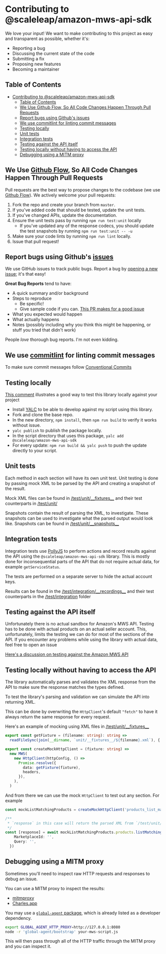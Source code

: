 # Contributing to @scaleleap/amazon-mws-api-sdk

We love your input! We want to make contributing to this project as easy and transparent as possible,
whether it's:

* Reporting a bug
* Discussing the current state of the code
* Submitting a fix
* Proposing new features
* Becoming a maintainer

## Table of Contents

* [Contributing to @scaleleap/amazon-mws-api-sdk](#contributing-to-scaleleapamazon-mws-api-sdk)
  * [Table of Contents](#table-of-contents)
  * [We Use Github Flow, So All Code Changes Happen Through Pull Requests](#we-use-github-flow-so-all-code-changes-happen-through-pull-requests)
  * [Report bugs using Github's issues](#report-bugs-using-githubs-issues)
  * [We use commitlint for linting commit messages](#we-use-commitlint-for-linting-commit-messages)
  * [Testing locally](#testing-locally)
  * [Unit tests](#unit-tests)
  * [Integration tests](#integration-tests)
  * [Testing against the API itself](#testing-against-the-api-itself)
  * [Testing locally without having to access the API](#testing-locally-without-having-to-access-the-api)
  * [Debugging using a MITM proxy](#debugging-using-a-mitm-proxy)

## We Use [Github Flow](https://guides.github.com/introduction/flow/index.html), So All Code Changes Happen Through Pull Requests

Pull requests are the best way to propose changes to the codebase
(we use [Github Flow](https://guides.github.com/introduction/flow/index.html)).
We actively welcome your pull requests:

1. Fork the repo and create your branch from `master`.
2. If you've added code that should be tested, update the unit tests.
3. If you've changed APIs, update the documentation.
4. Ensure the unit tests pass by running `npm run test:unit` locally
   * If you've updated any of the response codecs, you should  update the test snapshots by running `npm run test:unit -- -u`
5. Make sure your code lints by running `npm run lint` locally.
6. Issue that pull request!

## Report bugs using Github's [issues](https://github.com/ScaleLeap/amazon-mws-api-sdk/issues)

We use GitHub issues to track public bugs. Report a bug by [opening a new issue](https://github.com/ScaleLeap/amazon-mws-api-sdk/issues/new); it's that easy!

**Great Bug Reports** tend to have:

* A quick summary and/or background
* Steps to reproduce
  * Be specific!
  * Give sample code if you can. [This PR makes for a good issue](https://github.com/ScaleLeap/amazon-mws-api-sdk/pull/155#issue-458167506)
* What you expected would happen
* What actually happens
* Notes (possibly including why you think this might be happening, or stuff you tried that didn't work)

People *love* thorough bug reports. I'm not even kidding.

## We use [commitlint](https://github.com/conventional-changelog/commitlint/#what-is-commitlint) for linting commit messages

To make sure commit messages follow [Conventional Commits](https://www.conventionalcommits.org/)

## Testing locally

[This comment](https://github.com/ScaleLeap/amazon-mws-api-sdk/pull/155#issuecomment-665407535) illustrates a good way to test this library locally against your project

* Install [YALC](https://github.com/whitecolor/yalc) to be able to develop against my script using this library.
* Fork and clone the base repo.
* In the new directory, `npm install`, then `npm run build` to verify it works without issue.
* `yalc publish` to publish the package locally.
* In the script directory that uses this package, `yalc add @scaleleap/amazon-mws-api-sdk`
* For every update: `npm run build && yalc push` to push the update directly to your script.

## Unit tests

Each method in each section will have its own unit test. Unit testing is done by passing mock XML to be parsed by the API and creating a snapshot of the result.

Mock XML files can be found in [/test/unit/_\_fixtures__](/test/unit/__fixtures__) and their test counterparts in [/test/unit/](/test/unit/)

Snapshots contain the result of parsing the XML, to investigate. These snapshots can be used to investigate what the parsed output would look like. Snapshots can be found in [/test/unit/_\_snapshots__](/test/unit/__snapshots__)

## Integration tests

Integration tests use [PollyJS](https://github.com/Netflix/pollyjs/) to perform actions and record results against the API using the `@scaleleap/amazon-mws-api-sdk` library. This is mostly done for inconsequential parts of the API that do not require actual data, for example `getServiceStatus`.

The tests are performed on a separate server to hide the actual account keys.

Results can be found in the [/test/integration/_\_recordings__](/test/integration/__recordings__) and their test counterparts in the [/test/integration](/test/integration) folder

## Testing against the API itself

Unfortunately there is no actual sandbox for Amazon's MWS API.
Testing has to be done with actual products on an actual seller account.
This, unfortunately, limits the testing we can do for most of the sections of the API.
If you encounter any problems while using the library with actual data, feel free to open an issue

[Here's a discussion on testing against the Amazon MWS API](https://sellercentral.amazon.com/forums/t/creating-test-products-for-development/474414/15)

## Testing locally without having to access the API

The library automatically parses and validates the XML response from the API to make sure the response matches the types defined.

To test the library's parsing and validation we can simulate the API into returning XML.

This can be done by overwriting the `HttpClient`'s  default `"fetch"` to have it always return the same response for every request.

Here's an example of mocking using XML files in [/test/unit/_\_fixtures__](/test/unit/__fixtures__)

```typescript
export const getFixture = (filename: string): string =>
  readFileSync(join(__dirname, `unit/__fixtures__/${filename}.xml`), { encoding: 'utf8' })

export const createMockHttpClient = (fixture: string) =>
  new MWS(
    new HttpClient(httpConfig, () =>
      Promise.resolve({
        data: getFixture(fixture),
        headers,
      }),
    ),
  )
```

And from there we can use the mock `HttpClient` to test out any section. For example

```typescript
const mockListMatchingProducts = createMockHttpClient('products_list_matching_products')

/**
 * `response` in this case will return the parsed XML from `/test/unit/__fixtures__/products_list_matching_products.xml`
 */
const [response] = await mockListMatchingProducts.products.listMatchingProducts({
    MarketplaceId: '',
    Query: '',
  })
```

## Debugging using a MITM proxy

Sometimes you'll need to inspect raw HTTP requests and responses to debug an issue.

You can use a MITM proxy to inspect the results:

 * [mitmproxy](https://mitmproxy.org/)
 * [Charles.app](https://www.charlesproxy.com)

You may use a [`global-agent` package](https://github.com/gajus/global-agent), which is already
listed as a developer dependency.

```sh
export GLOBAL_AGENT_HTTP_PROXY=http://127.0.0.1:8080
node -r 'global-agent/bootstrap' your-mws-script.js
```

This will then pass through all of the HTTP traffic through the MITM proxy and you can inspect it.